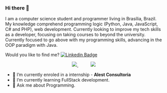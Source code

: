 ### Hi there 👋


I am a computer science student and programmer living in Brasília, Brazil. My knowledge comprehend
programming logic (Python, Java, JavaScript, C# and PHP), web development. Currently
looking to improve my tech skills as a developer, focusing on taking courses to beyond the
university. Currently focused to go above with my programming skills, advancing in the
OOP paradigm with Java.

Would you like to find me?
[![Linkedin Badge](https://img.shields.io/badge/-LinkedIn-blue?style=flat-square&logo=Linkedin&logoColor=white&link=https://www.linkedin.com/in/felipefialho)](https://www.linkedin.com/in/bruno-fernandes-457067178/)

<p align="center">
    <a href="mailto:bwendel26999@gmail.com">
        <img src="https://img.shields.io/badge/gmail-D14836?&style=for-the-badge&logo=gmail&logoColor=white&link=mailto:bwendel26999@gmail.com">
    </a>
    &nbsp;&nbsp;&nbsp;&nbsp;&nbsp;&nbsp;&nbsp;&nbsp;&nbsp;
    <a href="https://www.linkedin.com/in/bruno-fernandes-457067178/">
        <img src="https://img.shields.io/badge/linkedin-%230077B5.svg?&style=for-the-badge&logo=linkedin&logoColor=white&link=mailto:https://www.linkedin.com/in/bruno-fernandes-457067178/">
    </a>
</p>

<!--**Bwendel26** is a ✨ _special_ ✨ repository because its `README.md` (this file) appears on your GitHub profile.-->

- 🔭 I’m currently enroled in a internship - **Alest Consultoria**
- 🌱 I’m currently learning FullStack development.
- 💬 Ask me about Programming.
